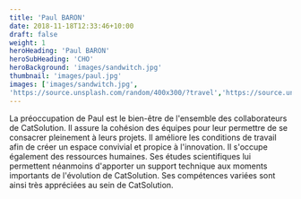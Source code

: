 ```yaml
---
title: 'Paul BARON'
date: 2018-11-18T12:33:46+10:00
draft: false
weight: 1
heroHeading: 'Paul BARON'
heroSubHeading: 'CHO'
heroBackground: 'images/sandwitch.jpg'
thumbnail: 'images/paul.jpg'
images: ['images/sandwitch.jpg', 
'https://source.unsplash.com/random/400x300/?travel','https://source.unsplash.com/random/400x300/?architecture','https://source.unsplash.com/random/400x600/?buildings','https://source.unsplash.com/random/400x300/?city','https://source.unsplash.com/random/400x600/?business']
---
```


La préoccupation de Paul est le bien-être de l\'ensemble des collaborateurs de CatSolution. Il assure la cohésion des équipes pour leur permettre de se consacrer pleinement à leurs projets. Il améliore les conditions de travail afin de créer un espace convivial et propice à l'innovation. Il s'occupe également des ressources humaines. Ses études scientifiques lui permettent néanmoins d'apporter un support technique aux moments importants de l'évolution de CatSolution. Ses compétences variées sont ainsi très appréciées au sein de CatSolution.